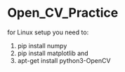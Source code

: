 # Open_CV_Practice

for Linux setup you need to: 

1) pip install numpy
2) pip install matplotlib and
3) apt-get install python3-OpenCV